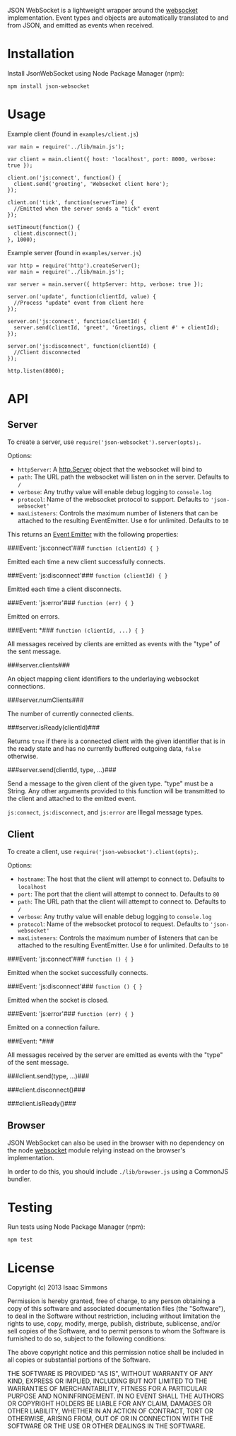 JSON WebSocket is a lightweight wrapper around the [websocket](https://github.com/Worlize/WebSocket-Node) implementation. Event types and objects are automatically translated to and from JSON, and emitted as events when received.

# Installation #

Install JsonWebSocket using Node Package Manager (npm):

    npm install json-websocket

# Usage #

Example client (found in `examples/client.js`)

    var main = require('../lib/main.js');

    var client = main.client({ host: 'localhost', port: 8000, verbose: true });

    client.on('js:connect', function() {
      client.send('greeting', 'Websocket client here');
    });

    client.on('tick', function(serverTime) {
      //Emitted when the server sends a "tick" event
    });

    setTimeout(function() {
      client.disconnect();
    }, 1000);

Example server (found in `examples/server.js`)

    var http = require('http').createServer();
    var main = require('../lib/main.js');

    var server = main.server({ httpServer: http, verbose: true });

    server.on('update', function(clientId, value) {
      //Process "update" event from client here
    });

    server.on('js:connect', function(clientId) {
      server.send(clientId, 'greet', 'Greetings, client #' + clientId);
    });

    server.on('js:disconnect', function(clientId) {
      //Client disconnected
    });

    http.listen(8000);

# API #

## Server ##

To create a server, use `require('json-websocket').server(opts);`.

Options:

* `httpServer`: A [http.Server](http://nodejs.org/api/http.html#http_class_http_server) object that the websocket will bind to
* `path`: The URL path the websocket will listen on in the server. Defaults to `/`
* `verbose`: Any truthy value will enable debug logging to `console.log`
* `protocol`: Name of the websocket protocol to support. Defaults to `'json-websocket'`
* `maxListeners`: Controls the maximum number of listeners that can be attached to the resulting EventEmitter. Use `0` for unlimited. Defaults to `10`

This returns an [Event Emitter](http://nodejs.org/api/events.html#events_class_events_emitter) with the following properties:

###Event: 'js:connect'###
`function (clientId) { }`

Emitted each time a new client successfully connects.

###Event: 'js:disconnect'###
`function (clientId) { }`

Emitted each time a client disconnects.

###Event: 'js:error'###
`function (err) { }`

Emitted on errors.

###Event: \*###
`function (clientId, ...) { }`

All messages received by clients are emitted as events with the "type" of the sent message. 

###server.clients###

An object mapping client identifiers to the underlaying websocket connections.

###server.numClients###

The number of currently connected clients.

###server.isReady(clientId)###

Returns `true` if there is a connected client with the given identifier that is in the ready state and has no currently buffered outgoing data, `false` otherwise.

###server.send(clientId, type, ...)###

Send a message to the given client of the given type. "type" must be a String. Any other arguments provided to this function will be transmitted to the client and attached to the emitted event.

`js:connect`, `js:disconnect`, and `js:error` are Illegal message types.

## Client ##

To create a client, use `require('json-websocket').client(opts);`.

Options:

* `hostname`: The host that the client will attempt to connect to. Defaults to `localhost`
* `port`: The port that the client will attempt to connect to. Defaults to `80`
* `path`: The URL path that the client will attempt to connect to. Defaults to `/`
* `verbose`: Any truthy value will enable debug logging to `console.log`
* `protocol`: Name of the websocket protocol to request. Defaults to `'json-websocket'`
* `maxListeners`: Controls the maximum number of listeners that can be attached to the resulting EventEmitter. Use `0` for unlimited. Defaults to `10`

###Event: 'js:connect'###
`function () { }`

Emitted when the socket successfully connects.

###Event: 'js:disconnect'###
`function () { }`

Emitted when the socket is closed.

###Event: 'js:error'###
`function (err) { }`

Emitted on a connection failure.

###Event: \*###

All messages received by the server are emitted as events with the "type" of the sent message.

###client.send(type, ...)###

###client.disconnect()###

###client.isReady()###

## Browser ##

JSON WebSocket can also be used in the browser with no dependency on the node [websocket](https://github.com/Worlize/WebSocket-Node) module relying instead on the browser's implementation.

In order to do this, you should include `./lib/browser.js` using a CommonJS bundler.

# Testing #

Run tests using Node Package Manager (npm):

    npm test

# License #

Copyright (c) 2013 Isaac Simmons

Permission is hereby granted, free of charge, to any person obtaining a copy
of this software and associated documentation files (the "Software"), to deal
in the Software without restriction, including without limitation the rights
to use, copy, modify, merge, publish, distribute, sublicense, and/or sell
copies of the Software, and to permit persons to whom the Software is
furnished to do so, subject to the following conditions:

The above copyright notice and this permission notice shall be included in
all copies or substantial portions of the Software.

THE SOFTWARE IS PROVIDED "AS IS", WITHOUT WARRANTY OF ANY KIND, EXPRESS OR
IMPLIED, INCLUDING BUT NOT LIMITED TO THE WARRANTIES OF MERCHANTABILITY,
FITNESS FOR A PARTICULAR PURPOSE AND NONINFRINGEMENT.  IN NO EVENT SHALL THE
AUTHORS OR COPYRIGHT HOLDERS BE LIABLE FOR ANY CLAIM, DAMAGES OR OTHER
LIABILITY, WHETHER IN AN ACTION OF CONTRACT, TORT OR OTHERWISE, ARISING FROM,
OUT OF OR IN CONNECTION WITH THE SOFTWARE OR THE USE OR OTHER DEALINGS IN
THE SOFTWARE.
